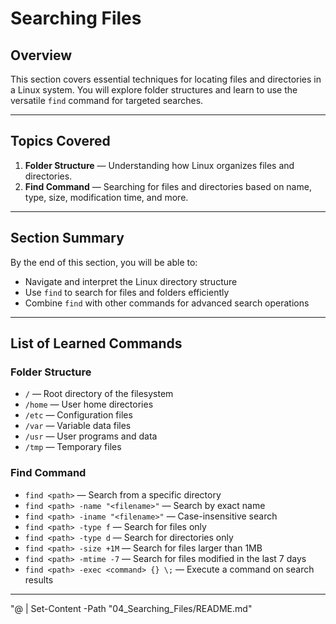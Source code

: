 # Searching Files

## Overview
This section covers essential techniques for locating files and directories in a Linux system. You will explore folder structures and learn to use the versatile `find` command for targeted searches.

---

## Topics Covered
1. **Folder Structure** — Understanding how Linux organizes files and directories.  
2. **Find Command** — Searching for files and directories based on name, type, size, modification time, and more.

---

## Section Summary
By the end of this section, you will be able to:
- Navigate and interpret the Linux directory structure
- Use `find` to search for files and folders efficiently
- Combine `find` with other commands for advanced search operations

---

## List of Learned Commands

### Folder Structure
- `/` — Root directory of the filesystem  
- `/home` — User home directories  
- `/etc` — Configuration files  
- `/var` — Variable data files  
- `/usr` — User programs and data  
- `/tmp` — Temporary files  

### Find Command
- `find <path>` — Search from a specific directory  
- `find <path> -name "<filename>"` — Search by exact name  
- `find <path> -iname "<filename>"` — Case-insensitive search  
- `find <path> -type f` — Search for files only  
- `find <path> -type d` — Search for directories only  
- `find <path> -size +1M` — Search for files larger than 1MB  
- `find <path> -mtime -7` — Search for files modified in the last 7 days  
- `find <path> -exec <command> {} \;` — Execute a command on search results

---
"@ | Set-Content -Path "04_Searching_Files/README.md"
